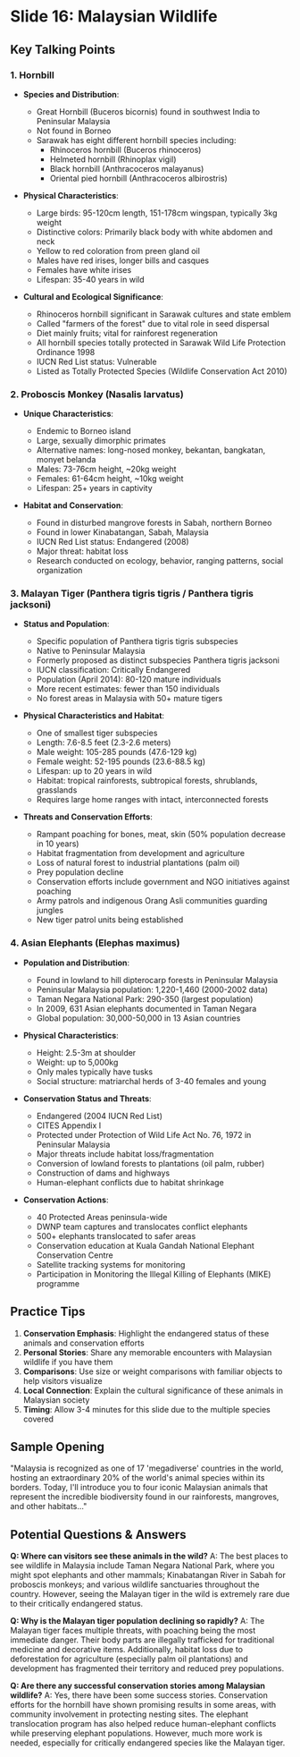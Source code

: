 # Slide 16: Malaysian Wildlife

## Key Talking Points

### 1. Hornbill
- **Species and Distribution**:
  - Great Hornbill (Buceros bicornis) found in southwest India to Peninsular Malaysia
  - Not found in Borneo
  - Sarawak has eight different hornbill species including:
    - Rhinoceros hornbill (Buceros rhinoceros)
    - Helmeted hornbill (Rhinoplax vigil)
    - Black hornbill (Anthracoceros malayanus)
    - Oriental pied hornbill (Anthracoceros albirostris)

- **Physical Characteristics**:
  - Large birds: 95-120cm length, 151-178cm wingspan, typically 3kg weight
  - Distinctive colors: Primarily black body with white abdomen and neck
  - Yellow to red coloration from preen gland oil
  - Males have red irises, longer bills and casques
  - Females have white irises
  - Lifespan: 35-40 years in wild

- **Cultural and Ecological Significance**:
  - Rhinoceros hornbill significant in Sarawak cultures and state emblem
  - Called "farmers of the forest" due to vital role in seed dispersal
  - Diet mainly fruits; vital for rainforest regeneration
  - All hornbill species totally protected in Sarawak Wild Life Protection Ordinance 1998
  - IUCN Red List status: Vulnerable
  - Listed as Totally Protected Species (Wildlife Conservation Act 2010)

### 2. Proboscis Monkey (Nasalis larvatus)
- **Unique Characteristics**:
  - Endemic to Borneo island
  - Large, sexually dimorphic primates
  - Alternative names: long-nosed monkey, bekantan, bangkatan, monyet belanda
  - Males: 73-76cm height, ~20kg weight
  - Females: 61-64cm height, ~10kg weight
  - Lifespan: 25+ years in captivity

- **Habitat and Conservation**:
  - Found in disturbed mangrove forests in Sabah, northern Borneo
  - Found in lower Kinabatangan, Sabah, Malaysia
  - IUCN Red List status: Endangered (2008)
  - Major threat: habitat loss
  - Research conducted on ecology, behavior, ranging patterns, social organization

### 3. Malayan Tiger (Panthera tigris tigris / Panthera tigris jacksoni)
- **Status and Population**:
  - Specific population of Panthera tigris tigris subspecies
  - Native to Peninsular Malaysia
  - Formerly proposed as distinct subspecies Panthera tigris jacksoni
  - IUCN classification: Critically Endangered
  - Population (April 2014): 80-120 mature individuals
  - More recent estimates: fewer than 150 individuals
  - No forest areas in Malaysia with 50+ mature tigers

- **Physical Characteristics and Habitat**:
  - One of smallest tiger subspecies
  - Length: 7.6-8.5 feet (2.3-2.6 meters)
  - Male weight: 105-285 pounds (47.6-129 kg)
  - Female weight: 52-195 pounds (23.6-88.5 kg)
  - Lifespan: up to 20 years in wild
  - Habitat: tropical rainforests, subtropical forests, shrublands, grasslands
  - Requires large home ranges with intact, interconnected forests

- **Threats and Conservation Efforts**:
  - Rampant poaching for bones, meat, skin (50% population decrease in 10 years)
  - Habitat fragmentation from development and agriculture
  - Loss of natural forest to industrial plantations (palm oil)
  - Prey population decline
  - Conservation efforts include government and NGO initiatives against poaching
  - Army patrols and indigenous Orang Asli communities guarding jungles
  - New tiger patrol units being established

### 4. Asian Elephants (Elephas maximus)
- **Population and Distribution**:
  - Found in lowland to hill dipterocarp forests in Peninsular Malaysia
  - Peninsular Malaysia population: 1,220-1,460 (2000-2002 data)
  - Taman Negara National Park: 290-350 (largest population)
  - In 2009, 631 Asian elephants documented in Taman Negara
  - Global population: 30,000-50,000 in 13 Asian countries

- **Physical Characteristics**:
  - Height: 2.5-3m at shoulder
  - Weight: up to 5,000kg
  - Only males typically have tusks
  - Social structure: matriarchal herds of 3-40 females and young

- **Conservation Status and Threats**:
  - Endangered (2004 IUCN Red List)
  - CITES Appendix I
  - Protected under Protection of Wild Life Act No. 76, 1972 in Peninsular Malaysia
  - Major threats include habitat loss/fragmentation
  - Conversion of lowland forests to plantations (oil palm, rubber)
  - Construction of dams and highways
  - Human-elephant conflicts due to habitat shrinkage

- **Conservation Actions**:
  - 40 Protected Areas peninsula-wide
  - DWNP team captures and translocates conflict elephants
  - 500+ elephants translocated to safer areas
  - Conservation education at Kuala Gandah National Elephant Conservation Centre
  - Satellite tracking systems for monitoring
  - Participation in Monitoring the Illegal Killing of Elephants (MIKE) programme

## Practice Tips

1. **Conservation Emphasis**: Highlight the endangered status of these animals and conservation efforts
2. **Personal Stories**: Share any memorable encounters with Malaysian wildlife if you have them
3. **Comparisons**: Use size or weight comparisons with familiar objects to help visitors visualize
4. **Local Connection**: Explain the cultural significance of these animals in Malaysian society
5. **Timing**: Allow 3-4 minutes for this slide due to the multiple species covered

## Sample Opening

"Malaysia is recognized as one of 17 'megadiverse' countries in the world, hosting an extraordinary 20% of the world's animal species within its borders. Today, I'll introduce you to four iconic Malaysian animals that represent the incredible biodiversity found in our rainforests, mangroves, and other habitats..."

## Potential Questions & Answers

**Q: Where can visitors see these animals in the wild?**
A: The best places to see wildlife in Malaysia include Taman Negara National Park, where you might spot elephants and other mammals; Kinabatangan River in Sabah for proboscis monkeys; and various wildlife sanctuaries throughout the country. However, seeing the Malayan tiger in the wild is extremely rare due to their critically endangered status.

**Q: Why is the Malayan tiger population declining so rapidly?**
A: The Malayan tiger faces multiple threats, with poaching being the most immediate danger. Their body parts are illegally trafficked for traditional medicine and decorative items. Additionally, habitat loss due to deforestation for agriculture (especially palm oil plantations) and development has fragmented their territory and reduced prey populations.

**Q: Are there any successful conservation stories among Malaysian wildlife?**
A: Yes, there have been some success stories. Conservation efforts for the hornbill have shown promising results in some areas, with community involvement in protecting nesting sites. The elephant translocation program has also helped reduce human-elephant conflicts while preserving elephant populations. However, much more work is needed, especially for critically endangered species like the Malayan tiger.
